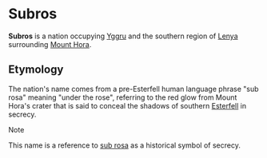 # Subros

**Subros** is a nation occupying [Yggru](../mote/esterfell/yggru/yggru.md) and the southern region of [Lenya](../mote/esterfell/lenya/lenya.md) surrounding [Mount Hora](../mote/esterfell/lenya/mount-hora.md).

## Etymology

The nation's name comes from a pre-Esterfell human language phrase "sub rosa" meaning "under the rose", referring to the red glow from Mount Hora's crater that is said to conceal the shadows of southern [Esterfell](../mote/esterfell/esterfell.md) in secrecy.

> [!NOTE]
> This name is a reference to [sub rosa](https://en.wikipedia.org/wiki/Sub_rosa) as a historical symbol of secrecy.
